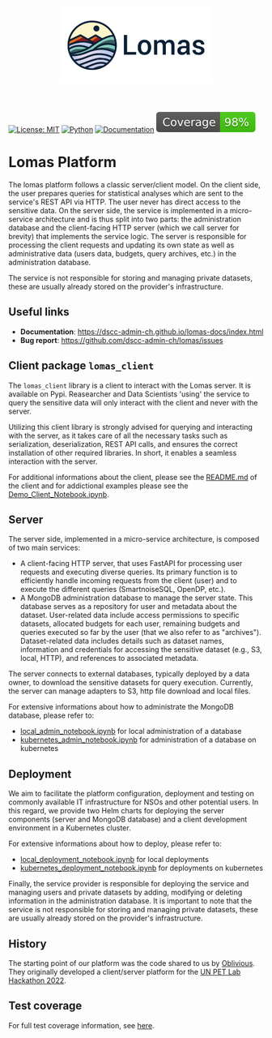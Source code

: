 <h1 align="center">
<img src="https://github.com/dscc-admin-ch/lomas/blob/develop/images/lomas_logo_txt.png?raw=true" width="300">
</h1><br>

[![License: MIT](https://img.shields.io/badge/License-MIT-yellow.svg)](https://opensource.org/licenses/MIT)
[![Python](https://img.shields.io/badge/python-3.11-blue)](https://www.python.org/)
[![Documentation](https://img.shields.io/badge/docs-Read%20the%20Docs-blue)](https://dscc-admin-ch.github.io/lomas-docs/index.html)
[![Coverage badge](https://raw.githubusercontent.com/dscc-admin-ch/lomas/python-coverage-comment-action-data/badge.svg)](https://htmlpreview.github.io/?https://github.com/dscc-admin-ch/lomas/blob/python-coverage-comment-action-data/htmlcov/index.htm)




# Lomas Platform

The lomas platform follows a classic server/client model.
On the client side, the user prepares queries for statistical analyses which are sent to the service's REST API via HTTP. The user never has direct access to the sensitive data.
On the server side, the service is implemented in a micro-service architecture and is thus split into two parts: the administration database and the client-facing HTTP server (which we call server for brevity) that implements the service logic.
The server is responsible for processing the client requests and updating its own state as well as administrative data (users data, budgets, query archives, etc.) in the administration database.


The service is not responsible for storing and managing private datasets, these are usually already stored on the provider's infrastructure.

<!-- See our white paper (TODO link) for detailed explanation of the platform. -->
## Useful links

* **Documentation**: https://dscc-admin-ch.github.io/lomas-docs/index.html
* **Bug report**: https://github.com/dscc-admin-ch/lomas/issues

## Client package `lomas_client`

The `lomas_client` library is a client to interact with the Lomas server. It is available on Pypi. Reasearcher and Data Scientists 'using' the service to query the sensitive data will only interact with the client and never with the server.

Utilizing this client library is strongly advised for querying and interacting with the server, as it takes care of all the necessary tasks such as serialization, deserialization, REST API calls, and ensures the correct installation of other required libraries. In short, it enables a seamless interaction with the server.

For additional informations about the client, please see the [README.md](https://github.com/dscc-admin-ch/lomas/blob/master/client/README.md) of the client and for addictional examples please see the [Demo_Client_Notebook.ipynb](https://github.com/dscc-admin-ch/lomas/blob/master/client/notebooks/Demo_Client_Notebook.ipynb).


## Server

The server side, implemented in a micro-service architecture, is composed of two main services:
- A client-facing HTTP server, that uses FastAPI for processing user requests and executing diverse queries. Its primary function is to efficiently handle incoming requests from the client (user) and to execute the different queries (SmartnoiseSQL, OpenDP, etc.).
- A MongoDB administration database to manage the server state. This database serves as a repository for user and metadata about the dataset. User-related data include access permissions to specific datasets, allocated budgets for each user, remaining budgets and queries executed so far by the user (that we also refer to as "archives"). Dataset-related data includes details such as dataset names, information and credentials for accessing the sensitive dataset (e.g., S3, local, HTTP), and references to associated metadata.

The server connects to external databases, typically deployed by a data owner, to download the sensitive datasets for query execution. Currently, the server can manage adapters to S3, http file download and local files.

For extensive informations about how to administrate the MongoDB database, please refer to:
- [local_admin_notebook.ipynb](https://github.com/dscc-admin-ch/lomas/blob/master/server/notebooks/local_admin_notebook.ipynb) for local administration of a database
- [kubernetes_admin_notebook.ipynb](https://github.com/dscc-admin-ch/lomas/blob/master/server/notebooks/kubernetes_admin_notebook.ipynb) for administration of a database on kubernetes

## Deployment
We aim to facilitate the platform configuration, deployment and testing on commonly available IT infrastructure for NSOs and other potential users.
In this regard, we provide two Helm charts for deploying the server components (server and MongoDB database) and a client development environment in a Kubernetes cluster.

For extensive informations about how to deploy, please refer to:
- [local_deployment_notebook.ipynb](https://github.com/dscc-admin-ch/lomas/blob/master/server/notebooks/local_deployment_notebook.ipynb) for local deployments
- [kubernetes_deployment_notebook.ipynb](https://github.com/dscc-admin-ch/lomas/blob/master/server/notebooks/kubernetes_deployment_notebook.ipynb) for deployments on kubernetes


Finally, the service provider is responsible for deploying the service and managing users and private datasets by adding, modifying or deleting information in the administration database.
It is important to note that the service is not responsible for storing and managing private datasets, these are usually already stored on the provider's infrastructure.


## History
The starting point of our platform was the code shared to us by [Oblivious](https://www.oblivious.com/). They originally developed a client/server platform for the [UN PET Lab Hackathon 2022](https://petlab.officialstatistics.org/).

## Test coverage

For full test coverage information, see [here](lhttps://htmlpreview.github.io/?https://github.com/dscc-admin-ch/lomas/blob/python-coverage-comment-action-data/htmlcov/index.htm).